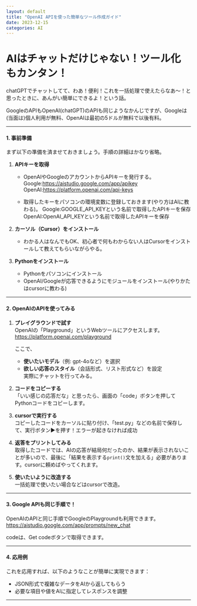 ```yaml
---
layout: default
title: "OpenAI APIを使った簡単なツール作成ガイド"
date: 2023-12-15
categories: AI
---
```


# AIはチャットだけじゃない！ツール化もカンタン！

chatGPTでチャットしてて、わあ！便利！これを一括処理で使えたらなあ～！と思ったときに、あんがい簡単にできるよ！という話。

GoogleのAPIもOpenAI(chatGPT)のAPIも同じようなかんじですが、Googleは(当面は)個人利用が無料、OpenAIは最初の5ドルが無料で以後有料。

---

#### 1. **事前準備**
まず以下の準備を済ませておきましょう。手順の詳細はかなり省略。

1. **APIキーを取得**  
   - OpenAIやGoogleのアカウントからAPIキーを発行する。  
   Google:https://aistudio.google.com/app/apikey
   OpenAI:https://platform.openai.com/api-keys

   - 取得したキーをパソコンの環境変数に登録しておきます(やり方はAIに教わる)。
   Google:GOOGLE_API_KEYという名前で取得したAPIキーを保存
   OpenAI:OpenAI_API_KEYという名前で取得したAPIキーを保存

2. **カーソル（Cursor）をインストール**  
   - わかる人はなんでもOK、初心者で何もわからない人はCursorをインストールして教えてもらいながらやる。

3. **Pythonをインストール**  
   - Pythonをパソコンにインストール
   - OpenAI/Googleが応答できるようにモジュールをインストール(やりかたはcursorに教わる)

---

#### 2. **OpenAIのAPIを使ってみる**

1. **プレイグラウンドで試す**  
   OpenAIの「Playground」というWebツールにアクセスします。
   https://platform.openai.com/playground
   
   ここで、  
   - **使いたいモデル**（例: gpt-4oなど）を選択  
   - **欲しい応答のスタイル**（会話形式、リスト形式など）を設定  
   実際にチャットを行ってみる。

2. **コードをコピーする**  
   「いい感じの応答だな」と思ったら、画面の「code」ボタンを押してPythonコードをコピーします。

3. **cursorで実行する**  
   コピーしたコードをカーソルに貼り付け、「test.py」などの名前で保存して、実行ボタン▶を押す！エラーが起きなければ成功

4. **返答をプリントしてみる**  
   取得したコードでは、AIの応答が結局何だったのか、結果が表示されないことが多いので、最後に「結果を表示する`print()`文を加える」必要があります。cursorに頼めばやってくれます。

5. **使いたいように改造する**  
    一括処理で使いたい場合などはcursorで改造。

---

#### 3. **Google APIも同じ手順で！**
OpenAIのAPIと同じ手順でGoogleのPlaygroundも利用できます。
https://aistudio.google.com/app/prompts/new_chat

codeは、Get codeボタンで取得できます。

---

#### 4. **応用例**
これを応用すれば、以下のようなことが簡単に実現できます：

- JSON形式で複雑なデータをAIから返してもらう  
- 必要な項目や値をAIに指定してレスポンスを調整  

---